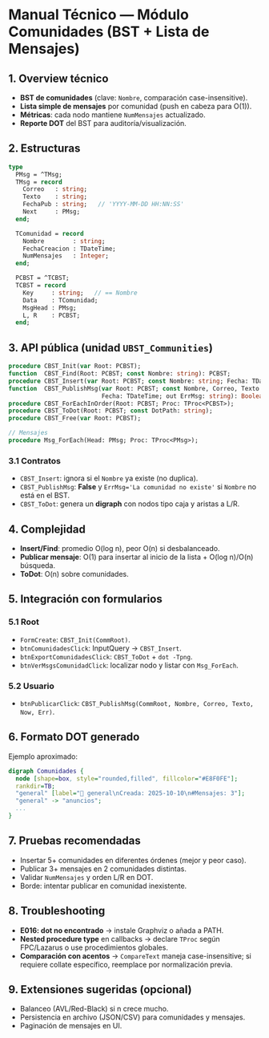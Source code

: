 # Manual Técnico — Módulo Comunidades (BST + Lista de Mensajes)

## 1. Overview técnico
- **BST de comunidades** (clave: `Nombre`, comparación case-insensitive).
- **Lista simple de mensajes** por comunidad (push en cabeza para O(1)).
- **Métricas**: cada nodo mantiene `NumMensajes` actualizado.
- **Reporte DOT** del BST para auditoría/visualización.

## 2. Estructuras
```pascal
type
  PMsg = ^TMsg;
  TMsg = record
    Correo   : string;
    Texto    : string;
    FechaPub : string;   // 'YYYY-MM-DD HH:NN:SS'
    Next     : PMsg;
  end;

  TComunidad = record
    Nombre        : string;
    FechaCreacion : TDateTime;
    NumMensajes   : Integer;
  end;

  PCBST = ^TCBST;
  TCBST = record
    Key     : string;   // == Nombre
    Data    : TComunidad;
    MsgHead : PMsg;
    L, R    : PCBST;
  end;
```

## 3. API pública (unidad `UBST_Communities`)
```pascal
procedure CBST_Init(var Root: PCBST);
function  CBST_Find(Root: PCBST; const Nombre: string): PCBST;
procedure CBST_Insert(var Root: PCBST; const Nombre: string; Fecha: TDateTime);
function  CBST_PublishMsg(var Root: PCBST; const Nombre, Correo, Texto: string;
                          Fecha: TDateTime; out ErrMsg: string): Boolean;
procedure CBST_ForEachInOrder(Root: PCBST; Proc: TProc<PCBST>);
procedure CBST_ToDot(Root: PCBST; const DotPath: string);
procedure CBST_Free(var Root: PCBST);

// Mensajes
procedure Msg_ForEach(Head: PMsg; Proc: TProc<PMsg>);
```

### 3.1 Contratos
- `CBST_Insert`: ignora si el `Nombre` ya existe (no duplica).
- `CBST_PublishMsg`: **False** y `ErrMsg='La comunidad no existe'` si `Nombre` no está en el BST.
- `CBST_ToDot`: genera un **digraph** con nodos tipo caja y aristas a L/R.

## 4. Complejidad
- **Insert/Find**: promedio O(log n), peor O(n) si desbalanceado.
- **Publicar mensaje**: O(1) para insertar al inicio de la lista + O(log n)/O(n) búsqueda.
- **ToDot**: O(n) sobre comunidades.

## 5. Integración con formularios
### 5.1 Root
- `FormCreate`: `CBST_Init(CommRoot)`.
- `btnComunidadesClick`: InputQuery → `CBST_Insert`.
- `btnExportComunidadesClick`: `CBST_ToDot` + `dot -Tpng`.
- `btnVerMsgsComunidadClick`: localizar nodo y listar con `Msg_ForEach`.

### 5.2 Usuario
- `btnPublicarClick`: `CBST_PublishMsg(CommRoot, Nombre, Correo, Texto, Now, Err)`.

## 6. Formato DOT generado
Ejemplo aproximado:
```dot
digraph Comunidades {
  node [shape=box, style="rounded,filled", fillcolor="#E8F0FE"];
  rankdir=TB;
  "general" [label="📌 general\nCreada: 2025-10-10\n#Mensajes: 3"];
  "general" -> "anuncios";
  ...
}
```

## 7. Pruebas recomendadas
- Insertar 5+ comunidades en diferentes órdenes (mejor y peor caso).
- Publicar 3+ mensajes en 2 comunidades distintas.
- Validar `NumMensajes` y orden L/R en DOT.
- Borde: intentar publicar en comunidad inexistente.

## 8. Troubleshooting
- **E016: dot no encontrado** → instale Graphviz o añada a PATH.
- **Nested procedure type** en callbacks → declare `TProc` según FPC/Lazarus o use procedimientos globales.
- **Comparación con acentos** → `CompareText` maneja case-insensitive; si requiere collate específico, reemplace por normalización previa.

## 9. Extensiones sugeridas (opcional)
- Balanceo (AVL/Red-Black) si n crece mucho.
- Persistencia en archivo (JSON/CSV) para comunidades y mensajes.
- Paginación de mensajes en UI.
